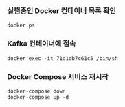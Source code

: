 ### 실행중인 Docker 컨테이너 목록 확인
    docker ps

### Kafka 컨테이너에 접속
    docker exec -it 71d1db7c61c5 /bin/sh

### Docker Compose 서비스 재시작
    docker-compose down
    docker-compose up -d
